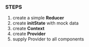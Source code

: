 ### STEPS
1. create a simple **Reducer**
2. create **initState** with mock data
3. create **Context**
4. create **Provider**
5. supply Provider to all components
